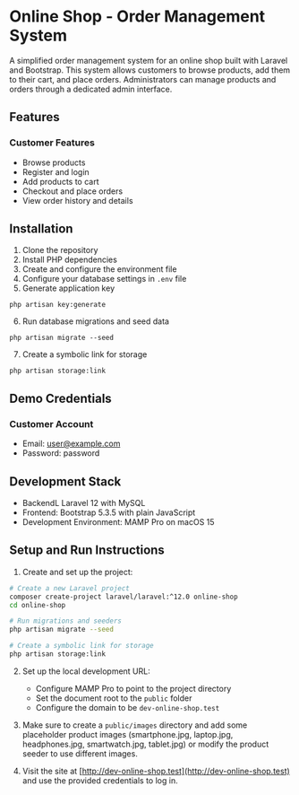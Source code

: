 # Online Shop - Order Management System

A simplified order management system for an online shop built with Laravel and Bootstrap. This system allows customers to browse products, add them to their cart, and place orders. Administrators can manage products and orders through a dedicated admin interface.

## Features

### Customer Features
- Browse products
- Register and login
- Add products to cart
- Checkout and place orders
- View order history and details


## Installation

1. Clone the repository
2. Install PHP dependencies
3. Create and configure the environment file
4. Configure your database settings in `.env` file
5. Generate application key
```
php artisan key:generate
```
6. Run database migrations and seed data
```
php artisan migrate --seed
```
7. Create a symbolic link for storage
```
php artisan storage:link
```

## Demo Credentials

### Customer Account
- Email: user@example.com
- Password: password


## Development Stack
- BackendL Laravel 12 with MySQL
- Frontend: Bootstrap 5.3.5 with plain JavaScript
- Development Environment: MAMP Pro on macOS 15

## Setup and Run Instructions

1.  Create and set up the project:

```bash
# Create a new Laravel project
composer create-project laravel/laravel:^12.0 online-shop
cd online-shop

# Run migrations and seeders
php artisan migrate --seed

# Create a symbolic link for storage
php artisan storage:link

```

2.  Set up the local development URL:

    -   Configure MAMP Pro to point to the project directory
    -   Set the document root to the `public` folder
    -   Configure the domain to be `dev-online-shop.test`
3.  Make sure to create a `public/images` directory and add some placeholder product images (smartphone.jpg, laptop.jpg, headphones.jpg, smartwatch.jpg, tablet.jpg) or modify the product seeder to use different images.

4.  Visit the site at [http://dev-online-shop.test](http://dev-online-shop.test) and use the provided credentials to log in.


